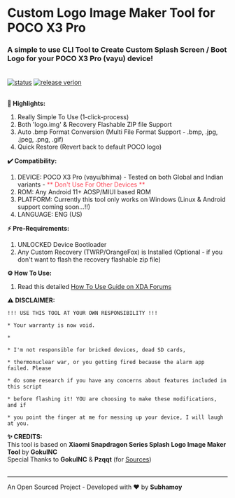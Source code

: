 # Custom Logo Image Maker Tool for POCO X3 Pro

### A simple to use CLI Tool to Create Custom Splash Screen / Boot Logo for your POCO X3 Pro (vayu) device!<br></br>
[![status](https://img.shields.io/badge/status-active-brightgreen.svg?style=flat)](https://github.com/neosubhamoy/poco-x3-pro-custom-logo-image-maker/)
[![release verion](https://img.shields.io/badge/release-v1.1.0-yellow.svg?style=flat)](https://github.com/neosubhamoy/poco-x3-pro-custom-logo-image-maker/releases/)
<br></br>

**🌟 Highlights:**
1. Really Simple To Use (1-click-process)
2. Both 'logo.img' & Recovery Flashable ZIP file Support
3. Auto .bmp Format Conversion (Multi File Format Support - .bmp, .jpg, .jpeg, .png, .gif)
4. Quick Restore (Revert back to default POCO logo)

**✔️ Compatibility:**
1. DEVICE: POCO X3 Pro (vayu/bhima) - Tested on both Global and Indian variants - <span style='color:#fc4454'>** Don't Use For Other Devices **</span>
2. ROM: Any Android 11+ AOSP/MIUI based ROM
3. PLATFORM: Currently this tool only works on Windows (Linux & Android support coming soon...!!)
4. LANGUAGE: ENG (US)

**⚡ Pre-Requirements:**
1. UNLOCKED Device Bootloader
2. Any Custom Recovery (TWRP/OrangeFox) is Installed (Optional - if you don't want to flash the recovery flashable zip file)

**⚙️ How To Use:**
1. Read this detailed [How To Use Guide on XDA Forums](https://forum.xda-developers.com/t/xiaomi-poco-x3-pro.12163/)

**⚠️ DISCLAIMER:**

```code
!!! USE THIS TOOL AT YOUR OWN RESPONSIBILITY !!!

* Your warranty is now void.

*

* I'm not responsible for bricked devices, dead SD cards,

* thermonuclear war, or you getting fired because the alarm app failed. Please

* do some research if you have any concerns about features included in this script

* before flashing it! YOU are choosing to make these modifications, and if

* you point the finger at me for messing up your device, I will laugh at you.
```

**✨ CREDITS:**<br>
This tool is based on **Xiaomi Snapdragon Series Splash Logo Image Maker Tool** by **GokulNC**<br>
Special Thanks to **GokulNC** & **Pzqqt** (for [Sources](https://forum.xda-developers.com/t/guide-how-to-change-boot-logo-splash-screen-for-snapdragon-devices-splash-img.3470473/#post-68896881))
<br>
<br>

***
An Open Sourced Project - Developed with ❤️ by **Subhamoy**